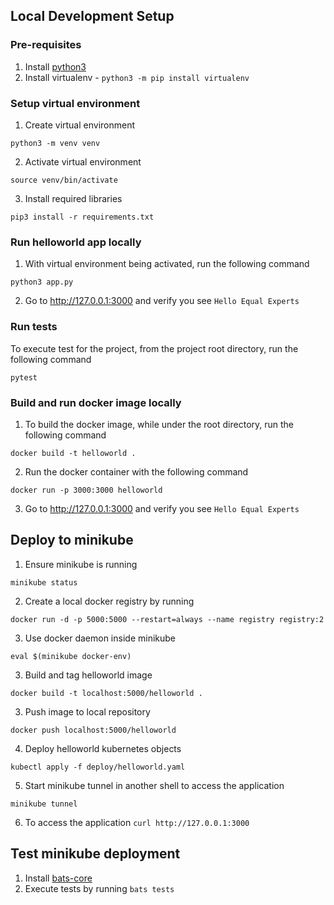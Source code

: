 

## Local Development Setup
### Pre-requisites
1. Install [python3](https://www.python.org/downloads/release/python-3910/)
2. Install virtualenv - `python3 -m pip install virtualenv`


### Setup virtual environment
1. Create virtual environment
```shell
python3 -m venv venv
```
2. Activate virtual environment
```shell
source venv/bin/activate
```
3. Install required libraries
```shell
pip3 install -r requirements.txt
```
### Run helloworld app locally
1. With virtual environment being activated, run the following command
```shell
python3 app.py
```
2. Go to http://127.0.0.1:3000 and verify you see `Hello Equal Experts`

### Run tests
To execute test for the project, from the project root directory, run the following command
```shell
pytest 
```

### Build and run docker image locally
1. To build the docker image, while under the root directory, run the following command
```shell
docker build -t helloworld .
```
2. Run the docker container with the following command
```shell
docker run -p 3000:3000 helloworld
```
3. Go to http://127.0.0.1:3000 and verify you see `Hello Equal Experts`

## Deploy to minikube
1. Ensure minikube is running
```shell
minikube status
```
2. Create a local docker registry by running
```shell
docker run -d -p 5000:5000 --restart=always --name registry registry:2 
```
3. Use docker daemon inside minikube
```shell
eval $(minikube docker-env)  
```
3. Build and tag helloworld image
```shell
docker build -t localhost:5000/helloworld .
```
3. Push image to local repository
```shell
docker push localhost:5000/helloworld
```
4. Deploy helloworld kubernetes objects
```shell
kubectl apply -f deploy/helloworld.yaml
```
5. Start minikube tunnel in another shell to access the application
```shell
minikube tunnel
```
6. To access the application `curl http://127.0.0.1:3000`

## Test minikube deployment
1. Install [bats-core](https://bats-core.readthedocs.io/en/stable/installation.html)
2. Execute tests by running `bats tests`